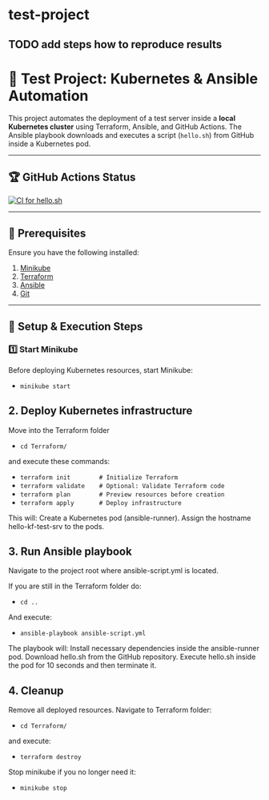 # test-project

## TODO add steps how to reproduce results

# 🚀 Test Project: Kubernetes & Ansible Automation

This project automates the deployment of a test server inside a **local Kubernetes cluster** using Terraform, Ansible, and GitHub Actions. The Ansible playbook downloads and executes a script (`hello.sh`) from GitHub inside a Kubernetes pod.

---

## 🏆 **GitHub Actions Status**
[![CI for hello.sh](https://github.com/stojc998/kemofarmacija-test-project/actions/workflows/ci-script.yml/badge.svg)](https://github.com/stojc998/kemofarmacija-test-project/actions/workflows/ci-script.yml)

---

## 🔧 **Prerequisites**
Ensure you have the following installed:

1. [Minikube](https://minikube.sigs.k8s.io/docs/start/)
2. [Terraform](https://developer.hashicorp.com/terraform/downloads)
3. [Ansible](https://docs.ansible.com/ansible/latest/installation_guide/intro_installation.html)
4. [Git](https://git-scm.com/downloads)

---

## 🚀 **Setup & Execution Steps**

### **1️⃣ Start Minikube**
Before deploying Kubernetes resources, start Minikube:

- `minikube start`

## **2. Deploy Kubernetes infrastructure**

Move into the Terraform folder

- `cd Terraform/`

and execute these commands:

- `terraform init        # Initialize Terraform`
- `terraform validate    # Optional: Validate Terraform code`
- `terraform plan        # Preview resources before creation`
- `terraform apply       # Deploy infrastructure`

This will:
Create a Kubernetes pod (ansible-runner).
Assign the hostname hello-kf-test-srv to the pods.

## **3. Run Ansible playbook**

Navigate to the project root where ansible-script.yml is located.

If you are still in the Terraform folder do:

- `cd ..`

And execute:

- `ansible-playbook ansible-script.yml`

The playbook will:
Install necessary dependencies inside the ansible-runner pod.
Download hello.sh from the GitHub repository.
Execute hello.sh inside the pod for 10 seconds and then terminate it.

## **4. Cleanup**

Remove all deployed resources. Navigate to Terraform folder:

- `cd Terraform/`

and execute:

- `terraform destroy`

Stop minikube if you no longer need it:

- `minikube stop`